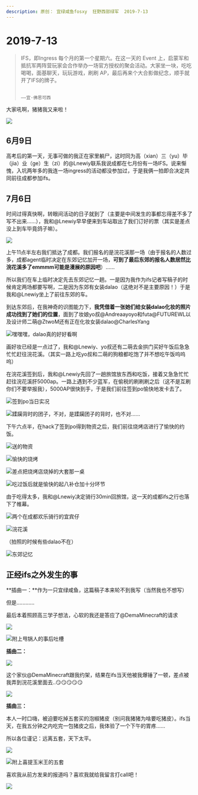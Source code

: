```yaml
---
description: 原创： 宜绿咸鱼fosxy  狂野西部绿军  2019-7-13
---
```


# 2019-7-13

> IFS，即Ingress 每个月的第一个星期六。在这一天的 Event 上，启蒙军和抵抗军两阵营玩家会合作举办一场官方授权的聚会活动。大家坐一块，吃吃喝喝，面基聊天，玩玩游戏，刷刷 AP，最后再来个大合影做纪念，顺手就开了IFS的牌子。
>
>                                                                                                              ——宜·佛思可西

大家吼啊，猪猪我又来啦！

![](../../.gitbook/assets/640.gif)

## **6月9日**

高考后的第一天，无事可做的我正在家里躺尸，这时同为高（xian）三（yu）毕（jia）业（ge）生（zi）的@Lnewiy联系我说成都在七月份有一场IFS。说来惭愧，入坑两年多的我连一场ingress的活动都没参加过，于是我俩一拍即合决定共同前往成都参加ifs。

## **7月6日**

时间过得真快啊，转眼间活动的日子就到了（主要是中间发生的事都忘得差不多了写不出来......），我和@Lnewiy早早便来到车站取出了我们订好的票（其实是差点没上到车毕竟鸽子嘛）。

![](../../.gitbook/assets/640%20%281%29.webp)

上午11点半左右我们抵达了成都。我们报名的是浣花溪那一场（由于报名的人数过多，成都agent临时决定在东郊记忆加开一场，**可到了最后东郊的报名人数居然比浣花溪多了emmmm可能是漫展的原因吧**）……

所以我们在车上临时决定先去东郊记忆一趟。一是因为我作为ifs记者写稿子的时候肯定两场都要写啊，二是因为东郊有女装dalao（这绝对不是主要原因！）于是我和@Lnewiy坐上了前往东郊的车。

到达东郊后，在我神奇的识图能力下，**我凭借着一张她们给女装dalao化妆的照片成功找到了她们的位置**，面到了妆娘yo叔@Andreaayoyo和futa@FUTUREWL以及设计师二萌@ZtwoM还有正在化妆女装dalao@CharlesYang  

![&#x563F;&#x563F;&#x563F;&#xFF0C;dalao&#x771F;&#x7684;&#x597D;&#x597D;&#x770B;&#x554A;](../../.gitbook/assets/640-1%20%281%29.webp)

画好妆已经是一点过了，我和@Lnewiy、yo叔还有二萌去金拱门买好午饭后急急忙忙赶往浣花溪。（其实一路上吃yo叔和二萌的狗粮都吃饱了并不想吃午饭呜呜呜）

在浣花溪签到后，我和@Lnewiy先回了一趟旅馆放东西和吃饭，接着又急急忙忙赶往浣花溪肝5000ap。一路上遇到不少蓝军，在偷税的刷刷刷之后（这不是互刷你们不要举报我），5000AP很快到手，于是我们前往签到po愉快地发卡去了。

![&#x7B7E;&#x5230;po&#x5F53;&#x65E5;&#x5B9E;&#x51B5;](../../.gitbook/assets/640-2.webp)

![&#x8E42;&#x8E8F;&#x80CC;&#x65F6;&#x7684;&#x56E2;&#x5B50;&#xFF0C;&#x4E0D;&#x5BF9;&#xFF0C;&#x662F;&#x8E42;&#x8E8F;&#x56E2;&#x5B50;&#x7684;&#x80CC;&#x65F6;&#xFF0C;&#x4E5F;&#x4E0D;&#x5BF9;......](../../.gitbook/assets/640-3.webp)

下午六点半，在hack了签到po得到物资之后，我们前往烧烤店进行了愉快的约饭。

![ &#x9001;&#x7684;&#x7269;&#x8D44;](../../.gitbook/assets/640-5.webp)

![ &#x6109;&#x5FEB;&#x7684;&#x70E7;&#x70E4;](../../.gitbook/assets/640-6.webp)

![&#x5DEE;&#x70B9;&#x628A;&#x70E7;&#x70E4;&#x5E97;&#x70E7;&#x6389;&#x7684;&#x5927;&#x5957;&#x90A3;&#x4E00;&#x684C;](../../.gitbook/assets/640-7.webp)

![&#x5403;&#x8FC7;&#x996D;&#x540E;&#x5C31;&#x662F;&#x6109;&#x5FEB;&#x7684;&#x8D77;&#x516B;&#x8865;&#x4ED3;&#x52A0;&#x5341;&#x5206;&#x73AF;&#x8282;](../../.gitbook/assets/640-8.webp)

由于吃得太多，我和@Lnewiy决定骑行30min回旅馆，这一天的成都ifs之行也落下了帷幕。

![&#x4E24;&#x4E2A;&#x5728;&#x6210;&#x90FD;&#x6B22;&#x4E50;&#x9A91;&#x884C;&#x7684;&#x5B9C;&#x5BBE;&#x4ED4;](../../.gitbook/assets/640-9.webp)

![&#x6D63;&#x82B1;&#x6EAA;](../../.gitbook/assets/640-10.webp)

（拍照的时候有些dalao不在）

![&#x4E1C;&#x90CA;&#x8BB0;&#x5FC6;](../../.gitbook/assets/640-11.webp)

## **正经ifs之外发生的事**

**插曲一：**作为一只宜绿咸鱼，这篇稿子本来轮不到我写（当然我也不想写）

但是............

最后本着照顾高三学子想法，心软的我还是答应了@DemaMinecraft的请求

![](../../.gitbook/assets/640-12.webp)

![ &#x9644;&#x4E0A;&#x7529;&#x9505;&#x4EBA;&#x7684;&#x4E8B;&#x540E;&#x5410;&#x69FD;](../../.gitbook/assets/640-13.webp)

**插曲二：**                    

![](../../.gitbook/assets/640-14.webp)

这个家伙@DemaMinecraft跟我约架，结果在ifs当天他被我爆锤了一顿，差点被我弄到浣花溪里面去..😏😏😏😏😏

![](../../.gitbook/assets/640-15.webp)

**插曲三：**

本人一时口嗨，被迫要吃掉五套买的泡椒猪皮（别问我猪猪为啥要吃猪皮）。ifs当天，在我五分钟之内吃完一包猪皮之后，我体验了一个下午的胃疼......

所以各位谨记：远离五套，天下太平。

![](../../.gitbook/assets/640-16.webp)

![&#x9644;&#x4E0A;&#x559C;&#x63D0;&#x7389;&#x7C73;&#x738B;&#x7684;&#x4E94;&#x5957;](../../.gitbook/assets/640-17.webp)

喜欢我从前方发来的报道吗？喜欢我就给我留言打call吧！  


![](../../.gitbook/assets/640-18.webp)


